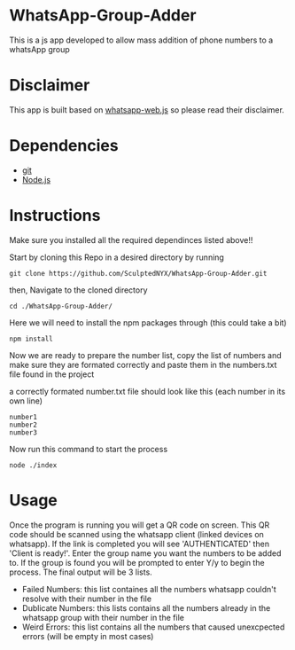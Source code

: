 # WhatsApp-Group-Adder
This is a js app developed to allow mass addition of phone numbers to a whatsApp group

# Disclaimer
This app is built based on [whatsapp-web.js](https://github.com/pedroslopez/whatsapp-web.js#whatsapp-webjs) so please read their disclaimer.

# Dependencies
- [git](https://git-scm.com/downloads)
- [Node.js](https://nodejs.org/en)

# Instructions

Make sure you installed all the required dependinces listed above!!

Start by cloning this Repo in a desired directory by running
```
git clone https://github.com/SculptedNYX/WhatsApp-Group-Adder.git
```
then, Navigate to the cloned directory
```
cd ./WhatsApp-Group-Adder/
```
Here we will need to install the npm packages through (this could take a bit)
```
npm install
```
Now we are ready to prepare the number list, copy the list of numbers and make sure they are formated correctly and paste them in the numbers.txt file found in the project

a correctly formated number.txt file should look like this (each number in its own line)
```
number1
number2
number3
```
Now run this command to start the process
```
node ./index
```

# Usage
Once the program is running you will get a QR code on screen. This QR code should be scanned using the whatsapp client (linked devices on whatsapp).
If the link is completed you will see 'AUTHENTICATED' then 'Client is ready!'.
Enter the group name you want the numbers to be added to.
If the group is found you will be prompted to enter Y/y to begin the process.
The final output will be 3 lists.
- Failed Numbers: this list containes all the numbers whatsapp couldn't resolve with their number in the file
- Dublicate Numbers: this lists contains all the numbers already in the whatsapp group with their number in the file
- Weird Errors: this list contains all the numbers that caused unexcpected errors (will be empty in most cases)
